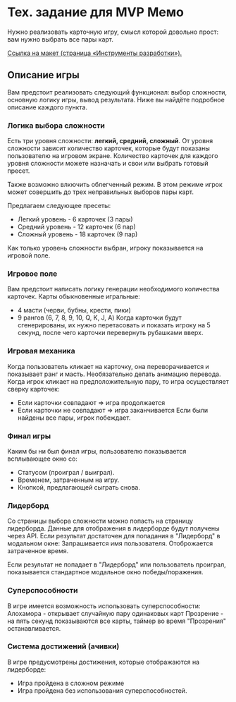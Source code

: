 # Тех. задание для MVP Мемо

Нужно реализовать карточную игру, смысл которой довольно прост: вам нужно выбрать все пары карт.

[Ссылка на макет (страница «Инструменты разработки»).](https://www.figma.com/file/Xk8ocvZA9NlMmA0szZeI5h/%D0%B1%D0%B0%D0%B7%D0%BE%D0%B2%D1%8B%D0%B9-JS?node-id=4325%3A2)

## Описание игры

Вам предстоит реализовать следующий функционал: выбор сложности, основную логику игры, вывод результата. Ниже вы найдёте подробное описание каждого пункта.

### Логика выбора сложности

Есть три уровня сложности: **легкий, средний, сложный**. От уровня сложности зависит количество карточек, которые будут показаны пользователю на игровом экране.
Количество карточек для каждого уровня сложности можете назначать и свои или выбрать готовый пресет.

Также возможно влкючить облегченный режим. В этом режиме игрок может совершить до трех неправильных выборов пары карт.

Предлагаем следующее пресеты:
  - Легкий уровень - 6 карточек (3 пары)
  - Средний уровень - 12 карточек (6 пар)
  - Сложный уровень - 18 карточек (9 пар)

Как только уровень сложности выбран, игроку показывается на игровой поле.

### Игровое поле

Вам предстоит написать логику генерации необходимого количества карточек.
Карты обыкновенные игральные:

- 4 масти (черви, бубны, крести, пики)
- 9 рангов (6, 7, 8, 9, 10, Q, K, J, A)
  Когда карточки будут сгенерированы, их нужно перетасовать и показать игроку на 5 секунд, после чего карточки перевернуть рубашками вверх.

### Игровая механика

Когда пользователь кликает на карточку, она переворачивается и показывает ранг и масть. Необязательно делать анимацию перевода.
Когда игрок кликает на предположительную пару, то игра осуществляет сверку карточек:

- Если карточки совпадают ⇒ игра продолжается
- Если карточки не совпадают ⇒ игра заканчивается
  Если были найдены все пары, игрок побеждает.

### Финал игры

Каким бы ни был финал игры, пользователю показывается всплывающее окно со:

- Статусом (проиграл / выиграл).
- Временем, затраченным на игру.
- Кнопкой, предлагающей сыграть снова.

### Лидерборд

Со страницы выбора сложности можно попасть на страницу лидерборда. Данные для отображения в лидерборде будут получены через API. Если результат достаточен для попадания в "Лидерборд" в модальном окне:
Запрашивается имя пользователя.
Отоброжается затраченное время.

Если результат не попадает в "Лидерборд" или пользователь проиграл, показывается стандартное модальное окно победы/поражения.

### Суперспособности

В игре имеется возможность использовать суперспособности:
Алохамора - открывает случайную пару одинаковых карт
Прозрение - на пять секунд показываются все карты, таймер во время "Прозрения" останавливается.

### Система достижений  (ачивки)

В игре предусмотрены достижения, которые отображаются на лидерборде:

- Игра пройдена в сложном режиме
- Игра пройдена без использования суперспособностей.